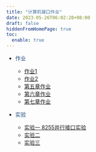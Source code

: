 ```yaml
---
title: "计算机接口作业"
date: 2023-05-26T06:02:28+08:00
draft: false
hiddenFromHomePage: true
toc:
  enable: true
---
```


- <font color="#1f497d">作业</font>
	
	- [作业1](作业1.md)
	- [作业2](作业2.md)
	- [第五章作业](第五章作业.md)
	- [第六章作业](第六章作业.md)
	- [第七章作业](第七章作业.md)

- <font color="#1f497d">实验</font>
	- [实验一 8255并行接口实验](实验一%208255并行接口实验.md)
	- [实验二](实验二.md)
	- [实验三](实验三.md)